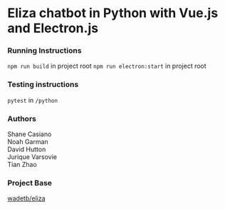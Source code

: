 # Eliza chatbot in Python with Vue.js and Electron.js

### Running Instructions
`npm run build` in project root
`npm run electron:start` in project root

### Testing instructions
`pytest` in `/python`

### Authors
Shane Casiano  
Noah Garman  
David Hutton  
Jurique Varsovie  
Tian Zhao

### Project Base
[wadetb/eliza](https://github.com/wadetb/eliza)